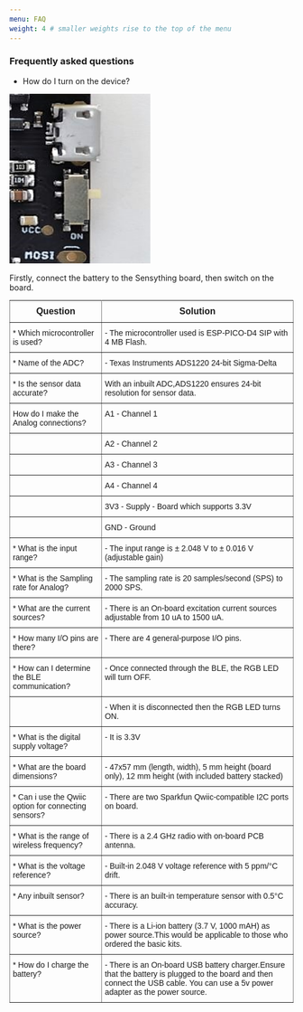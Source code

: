 ```yaml
---
menu: FAQ
weight: 4 # smaller weights rise to the top of the menu
---
```


### Frequently asked questions

* How do I turn on the device?

 <img width="250" height="300" src="images/switch button.jpg"> 

Firstly, connect the battery to the Sensything board, then switch on the board.

<style type="text/css">
.tg  {border-collapse:collapse;border-spacing:0;}
.tg td{font-family:Arial, sans-serif;font-size:14px;padding:10px 5px;border-style:solid;border-width:1px;overflow:hidden;word-break:normal;border-color:black;}
.tg th{font-family:Arial, sans-serif;font-size:14px;font-weight:normal;padding:10px 5px;border-style:solid;border-width:1px;overflow:hidden;word-break:normal;border-color:black;}
.tg .tg-ui9f{font-size:16px;font-family:Tahoma, Geneva, sans-serif !important;;border-color:inherit;text-align:center;vertical-align:top}
.tg .tg-0pky{border-color:inherit;text-align:left;vertical-align:top}
</style>
<table class="tg">
  <tr>
    <th class="tg-ui9f"><span style="font-weight:bold">Question</span></th>
    <th class="tg-ui9f"><span style="font-weight:bold">Solution</span></th>
  </tr>
  <tr>
    <td class="tg-0pky">* Which microcontroller is used?</td>
    <td class="tg-0pky">- The microcontroller used is ESP-PICO-D4 SIP with 4 MB Flash.</td>
  </tr>
  <tr>
    <td class="tg-0pky">* Name of the ADC?</td>
    <td class="tg-0pky">- Texas Instruments ADS1220 24-bit Sigma-Delta</td>
  </tr>
  <tr>
    <td class="tg-0pky">* Is the sensor data accurate?</td>
    <td class="tg-0pky">With an inbuilt ADC,ADS1220 ensures 24-bit resolution for sensor data.</td>
  </tr>
  <tr>
    <td class="tg-0pky">How do I make the Analog connections?</td>
    <td class="tg-0pky">A1 - Channel 1</td>
  </tr>
  <tr>
    <td class="tg-0pky"></td>
    <td class="tg-0pky">A2 - Channel 2</td>
  </tr>
  <tr>
    <td class="tg-0pky"></td>
    <td class="tg-0pky">A3 - Channel 3</td>
  </tr>
  <tr>
    <td class="tg-0pky"></td>
    <td class="tg-0pky">A4 - Channel 4</td>
  </tr>
  <tr>
    <td class="tg-0pky"></td>
    <td class="tg-0pky">3V3 - Supply - Board which supports 3.3V</td>
  </tr>
  <tr>
    <td class="tg-0pky"></td>
    <td class="tg-0pky">GND - Ground</td>
  </tr>
  <tr>
    <td class="tg-0pky">* What is the input range?</td>
    <td class="tg-0pky">- The input range is ± 2.048 V to ± 0.016 V (adjustable gain)</td>
  </tr>
  <tr>
    <td class="tg-0pky">* What is the Sampling rate for Analog?</td>
    <td class="tg-0pky">- The sampling rate is 20 samples/second (SPS) to 2000 SPS.</td>
  </tr>
  <tr>
    <td class="tg-0pky">* What are the current sources?</td>
    <td class="tg-0pky">- There is an On-board excitation current sources adjustable from 10 uA to 1500 uA.</td>
  </tr>
  <tr>
    <td class="tg-0pky">* How many I/O pins are there?</td>
    <td class="tg-0pky">- There are 4 general-purpose I/O pins.</td>
  </tr>
  <tr>
    <td class="tg-0pky">* How can I determine the BLE communication?</td>
    <td class="tg-0pky">- Once connected through the BLE, the RGB LED will turn OFF.</td>
  </tr>
  <tr>
    <td class="tg-0pky"></td>
    <td class="tg-0pky">- When it is disconnected then the RGB LED turns ON.</td>
  </tr>
  <tr>
    <td class="tg-0pky">* What is the digital supply voltage?</td>
    <td class="tg-0pky">- It is 3.3V</td>
  </tr>
  <tr>
    <td class="tg-0pky">* What are the board dimensions?</td>
    <td class="tg-0pky">- 47x57 mm (length, width), 5 mm height (board only), 12 mm height (with included battery stacked)</td>
  </tr>
  <tr>
    <td class="tg-0pky">* Can i use the Qwiic option for connecting sensors?</td>
    <td class="tg-0pky">- There are two Sparkfun Qwiic-compatible I2C ports on board.</td>
  </tr>
  <tr>
    <td class="tg-0pky">* What is the range of wireless frequency?</td>
    <td class="tg-0pky">- There is a 2.4 GHz radio with on-board PCB antenna.</td>
  </tr>
  <tr>
    <td class="tg-0pky">* What is the voltage reference?</td>
    <td class="tg-0pky">- Built-in 2.048 V voltage reference with 5 ppm/°C drift.</td>
  </tr>
  <tr>
    <td class="tg-0pky">* Any inbuilt sensor?</td>
    <td class="tg-0pky">- There is an built-in temperature sensor with 0.5°C accuracy.</td>
  </tr>
  <tr>
    <td class="tg-0pky">* What is the power source?</td>
    <td class="tg-0pky">- There is a Li-ion battery (3.7 V, 1000 mAH) as power source.This would be applicable to those who ordered the basic kits.</td>
  </tr>
  <tr>
    <td class="tg-0pky">* How do I charge the battery?</td>
    <td class="tg-0pky">- There is an On-board USB battery charger.Ensure that the battery is plugged to the board and then connect the USB cable. You can use a 5v power adapter as the power source.</td>
  </tr>
</table>
